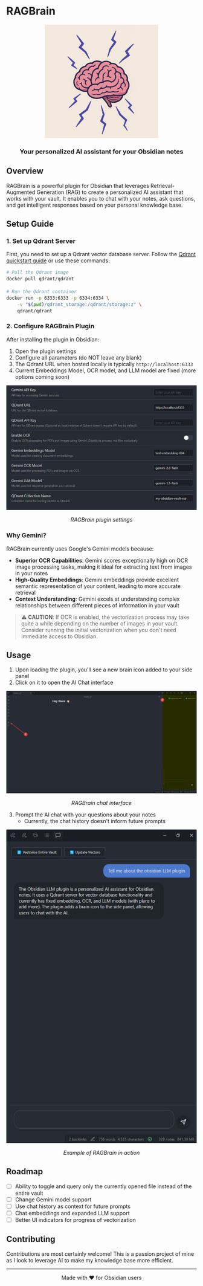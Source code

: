 # RAGBrain

<div align="center">
  <img src="imgs/RAGBrain.png" alt="RAGBrain Logo" width="300"/>
  <h3>Your personalized AI assistant for your Obsidian notes</h3>
</div>

## Overview

RAGBrain is a powerful plugin for Obsidian that leverages Retrieval-Augmented Generation (RAG) to create a personalized AI assistant that works with your vault. It enables you to chat with your notes, ask questions, and get intelligent responses based on your personal knowledge base.

## Setup Guide

### 1. Set up Qdrant Server

First, you need to set up a Qdrant vector database server. Follow the [Qdrant quickstart guide](https://qdrant.tech/documentation/quickstart/) or use these commands:

```bash
# Pull the Qdrant image
docker pull qdrant/qdrant

# Run the Qdrant container
docker run -p 6333:6333 -p 6334:6334 \
    -v "$(pwd)/qdrant_storage:/qdrant/storage:z" \
    qdrant/qdrant
```

### 2. Configure RAGBrain Plugin

After installing the plugin in Obsidian:

1. Open the plugin settings
2. Configure all parameters (do NOT leave any blank)
3. The Qdrant URL when hosted locally is typically `http://localhost:6333`
4. Current Embeddings Model, OCR model, and LLM model are fixed (more options coming soon)

<div align="center">
  <img src="imgs/Pasted image 20250511205355.png" alt="RAGBrain Settings" width="600"/>
  <p><em>RAGBrain plugin settings</em></p>
</div>

### Why Gemini?

RAGBrain currently uses Google's Gemini models because:

- **Superior OCR Capabilities**: Gemini scores exceptionally high on OCR image processing tasks, making it ideal for extracting text from images in your notes
- **High-Quality Embeddings**: Gemini embeddings provide excellent semantic representation of your content, leading to more accurate retrieval
- **Context Understanding**: Gemini excels at understanding complex relationships between different pieces of information in your vault

> **⚠️ CAUTION**: If OCR is enabled, the vectorization process may take quite a while depending on the number of images in your vault. Consider running the initial vectorization when you don't need immediate access to Obsidian.

## Usage

1. Upon loading the plugin, you'll see a new brain icon added to your side panel
2. Click on it to open the AI Chat interface

<div align="center">
  <img src="imgs/Pasted image 20250511210053.png" alt="RAGBrain Interface" width="600"/>
  <p><em>RAGBrain chat interface</em></p>
</div>

3. Prompt the AI chat with your questions about your notes
   - Currently, the chat history doesn't inform future prompts

<div align="center">
  <img src="imgs/Pasted image 20250511211220.png" alt="RAGBrain Chat Example" width="600"/>
  <p><em>Example of RAGBrain in action</em></p>
</div>

## Roadmap

- [ ] Ability to toggle and query only the currently opened file instead of the entire vault
- [ ] Change Gemini model support
- [ ] Use chat history as context for future prompts
- [ ] Chat embeddings and expanded LLM support
- [ ] Better UI indicators for progress of vectorization

## Contributing

Contributions are most certainly welcome! This is a passion project of mine as I look to leverage AI to make my knowledge base more efficient.

---

<div align="center">
  Made with ❤️ for Obsidian users
</div>
